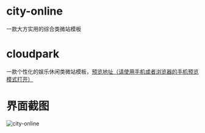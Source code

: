 # city-online
一款大方实用的综合类微站模板
# cloudpark
一款个性化的娱乐休闲类微站模板，[预览地址（请使用手机或者浏览器的手机预览模式打开）](http://app4app.applinzi.com/cloudpark/ "预览地址")
# 界面截图
![city-online](http://app4app.applinzi.com/LocalLife/ "city-online")

